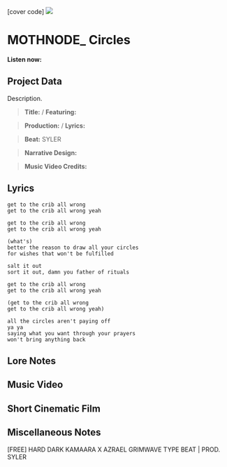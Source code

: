 [cover code] ![](57175019_319474918741616_8502199518755923887_n.jpg)

# MOTHNODE_ Circles

**Listen now:** 

## Project Data

Description.

> **Title:**  / **Featuring:** 

> **Production:**  / **Lyrics:** 

> **Beat:** SYLER

> **Narrative Design:**

> **Music Video Credits:**


## Lyrics

```
get to the crib all wrong
get to the crib all wrong yeah

get to the crib all wrong
get to the crib all wrong yeah

(what's)
better the reason to draw all your circles
for wishes that won't be fulfilled

salt it out
sort it out, damn you father of rituals 

get to the crib all wrong
get to the crib all wrong yeah

(get to the crib all wrong
get to the crib all wrong yeah)

all the circles aren't paying off
ya ya
saying what you want through your prayers
won't bring anything back

```

## Lore Notes

## Music Video

## Short Cinematic Film

## Miscellaneous Notes

[FREE] HARD DARK KAMAARA X AZRAEL GRIMWAVE TYPE BEAT | PROD. SYLER
